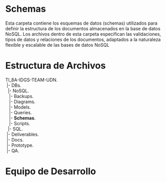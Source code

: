 # Schemas
Esta carpeta contiene los esquemas de datos (schemas) utilizados para definir la estructura de los documentos almacenados en la base de datos NoSQL. Los archivos dentro de esta carpeta especifican las validaciones, tipos de datos y relaciones de los documentos, adaptados a la naturaleza flexible y escalable de las bases de datos NoSQL

# Estructura de Archivos
TI_8A-IDGS-TEAM-UDN.<br>
&nbsp;|- DBs.<br>
&nbsp;&nbsp;|- NoSQL.<br>
&nbsp;&nbsp;&nbsp;|- Backups.<br>
&nbsp;&nbsp;&nbsp;|- Diagrams.<br>
&nbsp;&nbsp;&nbsp;|- Models.<br>
&nbsp;&nbsp;&nbsp;|- Queries.<br>
&nbsp;&nbsp;&nbsp;|- **Schemas**.<br>
&nbsp;&nbsp;&nbsp;|- Scripts.<br>
&nbsp;&nbsp;|- SQL.<br>
&nbsp;|- Deliverables.<br>
&nbsp;|- Docs.<br>
&nbsp;|- Prototype.<br>
&nbsp;|- QA.<br>

# Equipo de Desarrollo

